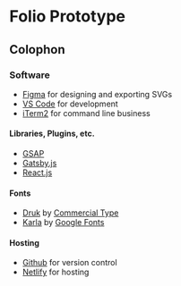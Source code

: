 # Folio Prototype

## Colophon

### Software

- [Figma](https://www.figma.com/) for designing and exporting SVGs
- [VS Code](https://code.visualstudio.com/) for development
- [iTerm2](https://www.iterm2.com/) for command line business

#### Libraries, Plugins, etc.

- [GSAP](https://github.com/greensock/GSAP)
- [Gatsby.js](gatsbyjs.org/)
- [React.js](https://reactjs.org/)

#### Fonts

- [Druk](https://commercialtype.com/catalog/druk) by [Commercial Type](http://commercialtype.com)
- [Karla](https://fonts.google.com/specimen/Karla) by [Google Fonts](https://fonts.google.com/)

#### Hosting

- [Github](https://github.com) for version control
- [Netlify](https://www.netlify.com) for hosting
